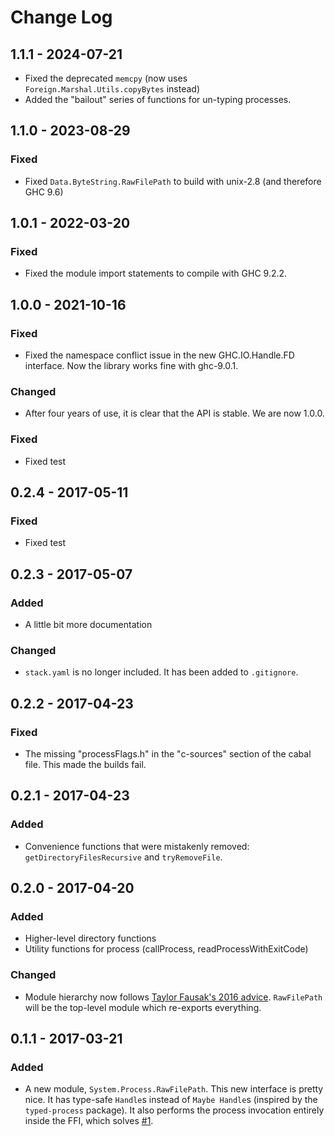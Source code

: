 # Change Log

## 1.1.1 - 2024-07-21

- Fixed the deprecated `memcpy` (now uses `Foreign.Marshal.Utils.copyBytes` instead)
- Added the "bailout" series of functions for un-typing processes.

## 1.1.0 - 2023-08-29

### Fixed

- Fixed `Data.ByteString.RawFilePath` to build with unix-2.8 (and therefore GHC 9.6)

## 1.0.1 - 2022-03-20

### Fixed

- Fixed the module import statements to compile with GHC 9.2.2.

## 1.0.0 - 2021-10-16

### Fixed

- Fixed the namespace conflict issue in the new GHC.IO.Handle.FD interface. Now the library works fine with ghc-9.0.1.

### Changed

- After four years of use, it is clear that the API is stable. We are now 1.0.0.

### Fixed

- Fixed test

## 0.2.4 - 2017-05-11

### Fixed

- Fixed test

## 0.2.3 - 2017-05-07

### Added

- A little bit more documentation

### Changed

- `stack.yaml` is no longer included. It has been added to `.gitignore`.

## 0.2.2 - 2017-04-23

### Fixed

- The missing "processFlags.h" in the "c-sources" section of the cabal file. This made the builds fail.

## 0.2.1 - 2017-04-23

### Added

- Convenience functions that were mistakenly removed: `getDirectoryFilesRecursive` and `tryRemoveFile`.

## 0.2.0 - 2017-04-20

### Added

- Higher-level directory functions
- Utility functions for process (callProcess, readProcessWithExitCode)

### Changed

- Module hierarchy now follows [Taylor Fausak's 2016 advice](http://taylor.fausak.me/2016/12/05/haskell-package-checklist/). `RawFilePath` will be the top-level module which re-exports everything.

## 0.1.1 - 2017-03-21

### Added

- A new module, `System.Process.RawFilePath`. This new interface is pretty nice. It has type-safe `Handle`s instead of `Maybe Handle`s (inspired by the `typed-process` package). It also performs the process invocation entirely inside the FFI, which solves [#1].

[#1]: https://github.com/xtendo-org/rawfilepath/issues/1
